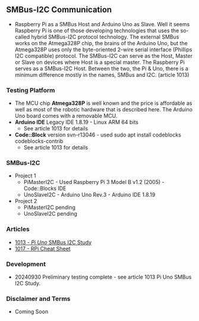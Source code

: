 ## SMBus-I2C Communication
- Raspberry Pi as a SMBus Host and Arduino Uno as Slave. Well it seems Raspberry Pi is one of those developing technologies that uses the so-called hybrid SMBus-I2C protocol technology. The external SMBus works on the Atmega328P chip, the brains of the Arduino Uno, but the Atmega328P uses only the byte-oriented 2-wire serial interface (Phillips I2C compatible) protocol. The SMBus-I2C can serve as the Host, Master or Slave on devices where Host is a special master. The Raspberry Pi serves as a SMBus-I2C Host. Between the two, the Pi & Uno, there is a minimum difference mostly in the names, SMBus and I2C. (article 1013)

### Testing Platform
- The MCU chip **Atmega328P** is well known and the price is affordable as well as most of the robotic hardware that is described here. The Arduino Uno board comes with a removable MCU.
- **Arduino IDE** Legacy IDE 1.8.19 - Linux ARM 64 bits
  - See article 1013 for details
- **Code::Block** version svn-r13046 - used sudo apt install codeblocks codeblocks-contrib
  - See article 1013 for details

### SMBus-I2C
- Project 1
  - PiMasterI2C - Used Raspberry Pi 3 Model B v1.2 (2005) - Code::Blocks IDE
  - UnoSlaveI2C - Arduino Uno Rev.3 - Arduino IDE 1.8.19
- Project 2
  - PiMasterI2C pending
  - UnoSlaveI2C pending


### Articles
- [1013 - *Pi Uno* SMBus I2C Study](https://drive.google.com/file/d/1o1uuV1XeMvV8kKT-DoPhIqBPmvH65cOY)
- [1017 - RPi Cheat Sheet](https://drive.google.com/file/d/1gQcoghc7cdnsxAVVT9PBMUGY1FLKjWS2)

### Development
- 20240930 Preliminary testing complete - see article 1013 Pi Uno SMBus I2C Study.

### Disclaimer and Terms
- Coming Soon
